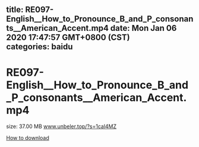 
title: RE097-English__How_to_Pronounce_B_and_P_consonants__American_Accent.mp4
date: Mon Jan 06 2020 17:47:57 GMT+0800 (CST)    
categories: baidu
---

# RE097-English__How_to_Pronounce_B_and_P_consonants__American_Accent.mp4
size: 37.00 MB
 www.unbeler.top/?s=1cal4MZ
 

[How to download](https://bpcam.bemobtrk.com/go/2ceec3aa-1ca2-46d6-b9ff-aaa5c184517c?jno=2286)